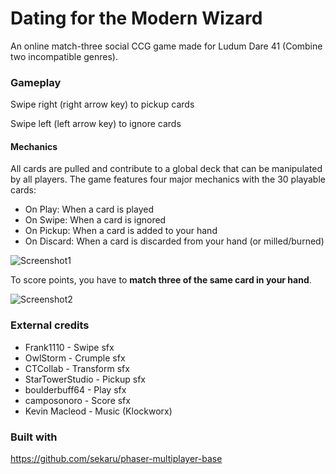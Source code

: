 # Dating for the Modern Wizard
An online match-three social CCG game made for Ludum Dare 41 (Combine two incompatible genres).

### Gameplay

Swipe right (right arrow key) to pickup cards

Swipe left (left arrow key) to ignore cards

#### Mechanics
All cards are pulled and contribute to a global deck that can be manipulated by all players. The game features four major mechanics with the 30 playable cards:

- On Play: When a card is played
- On Swipe: When a card is ignored
- On Pickup: When a card is added to your hand
- On Discard: When a card is discarded from your hand (or milled/burned)

![Screenshot1](https://i.imgur.com/VqiCvRb.jpg)

To score points, you have to **match three of the same card in your hand**.

![Screenshot2](https://i.imgur.com/IlCkQUQ.jpg)

### External credits

- Frank1110 - Swipe sfx
- OwlStorm - Crumple sfx
- CTCollab - Transform sfx
- StarTowerStudio - Pickup sfx
- boulderbuff64 - Play sfx
- camposonoro - Score sfx
- Kevin Macleod - Music (Klockworx)

### Built with
https://github.com/sekaru/phaser-multiplayer-base
